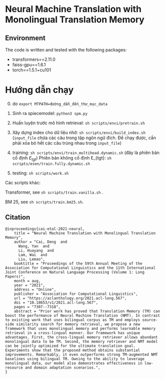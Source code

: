 # Neural Machine Translation with Monolingual Translation Memory

## Environment 

The code is written and tested with the following packages:

- transformers==2.11.0
- faiss-gpu==1.6.1
- torch==1.5.1+cu101

# Hướng dẫn chạy


0. do `export MTPATH=đường_dẫn_đến_thư_mục_data` 
1. Sinh ra spiecemodel: `python3 spm.py` 
2. Huấn luyện trước mô hình retrieval: `sh scripts/envi/pretrain.sh`

3. Xây dựng index cho dữ liệu nhớ: `sh scripts/envi/build_index.sh` (`input_file` chứa các câu trong tập ngôn ngữ đích. Để chạy được, cần phải xóa bỏ hết các câu trùng nhau trong `input_file`)
4. training: `sh scripts/envi/train.multihead.dynamic.sh` (đây là phiên bản cố định $E_{tgt}$) 
    Phiên bản không cố định E_{tgt}:  `sh scripts/esen/train.fully.dynamic.sh`
5. testing:   `sh scripts/work.sh`

Các scripts khác:

Transformer, see `sh scripts/train.vanilla.sh` .

BM 25, see `sh scripts/train.bm25.sh`.

## Citation

```
@inproceedings{cai-etal-2021-neural,
    title = "Neural Machine Translation with Monolingual Translation Memory",
    author = "Cai, Deng  and
      Wang, Yan  and
      Li, Huayang  and
      Lam, Wai  and
      Liu, Lemao",
    booktitle = "Proceedings of the 59th Annual Meeting of the Association for Computational Linguistics and the 11th International Joint Conference on Natural Language Processing (Volume 1: Long Papers)",
    month = aug,
    year = "2021",
    address = "Online",
    publisher = "Association for Computational Linguistics",
    url = "https://aclanthology.org/2021.acl-long.567",
    doi = "10.18653/v1/2021.acl-long.567",
    pages = "7307--7318",
    abstract = "Prior work has proved that Translation Memory (TM) can boost the performance of Neural Machine Translation (NMT). In contrast to existing work that uses bilingual corpus as TM and employs source-side similarity search for memory retrieval, we propose a new framework that uses monolingual memory and performs learnable memory retrieval in a cross-lingual manner. Our framework has unique advantages. First, the cross-lingual memory retriever allows abundant monolingual data to be TM. Second, the memory retriever and NMT model can be jointly optimized for the ultimate translation goal. Experiments show that the proposed method obtains substantial improvements. Remarkably, it even outperforms strong TM-augmented NMT baselines using bilingual TM. Owning to the ability to leverage monolingual data, our model also demonstrates effectiveness in low-resource and domain adaptation scenarios.",
}
```
